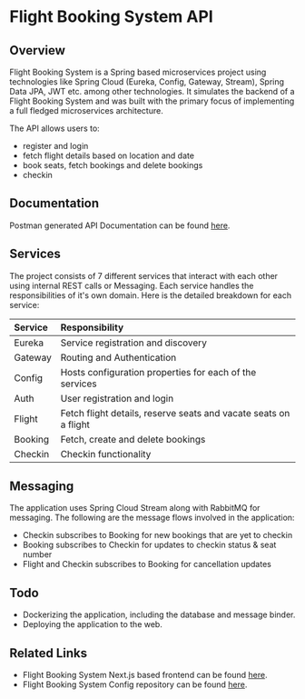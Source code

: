 # Flight Booking System API

## Overview

Flight Booking System is a Spring based microservices project using technologies like Spring Cloud (Eureka, Config, Gateway, Stream), Spring Data JPA, JWT etc. among other technologies. It simulates the backend of a Flight Booking System and was built with the primary focus of implementing a full fledged microservices architecture.

The API allows users to:

- register and login
- fetch flight details based on location and date
- book seats, fetch bookings and delete bookings
- checkin

## Documentation

Postman generated API Documentation can be found [here](https://documenter.getpostman.com/view/25773831/2s93CSoWPA).

## Services

The project consists of 7 different services that interact with each other using internal REST calls or Messaging. Each service handles the responsibilities of it's own domain. Here is the detailed breakdown for each service:

| Service | Responsibility                                                   |
|:------- |:---------------------------------------------------------------- |
| Eureka  | Service registration and discovery                               |
| Gateway | Routing and Authentication                                       |
| Config  | Hosts configuration properties for each of the services          |
| Auth    | User registration and login                                      |
| Flight  | Fetch flight details, reserve seats and vacate seats on a flight |
| Booking | Fetch, create and delete bookings                                |
| Checkin | Checkin functionality                                            |

## Messaging

The application uses Spring Cloud Stream along with RabbitMQ for messaging. The following are the message flows involved in the application:

- Checkin subscribes to Booking for new bookings that are yet to checkin
- Booking subscribes to Checkin for updates to checkin status & seat number
- Flight and Checkin subscribes to Booking for cancellation updates

## Todo

- Dockerizing the application, including the database and message binder.
- Deploying the application to the web.

## Related Links

- Flight Booking System Next.js based frontend can be found [here](https://github.com/dwrik/flight-booking-system-frontend).
- Flight Booking System Config repository can be found [here](https://github.com/dwrik/flight-booking-system-config).

